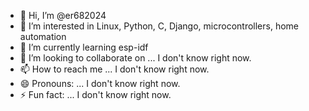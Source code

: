 - 👋 Hi, I’m @er682024
- 👀 I’m interested in Linux, Python, C, Django, microcontrollers, home automation
- 🌱 I’m currently learning esp-idf
- 💞️ I’m looking to collaborate on ... I don't know right now.
- 📫 How to reach me ... I don't know right now.
- 😄 Pronouns: ... I  don't know right now.
- ⚡ Fun fact: ... I  don't know right now.

<!---
er682024/er682024 is a ✨ special ✨ repository because its `README.md` (this file) appears on your GitHub profile.
You can click the Preview link to take a look at your changes.
--->

